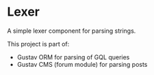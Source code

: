 # Lexer
A simple lexer component for parsing strings.

This project is part of:
- Gustav ORM for parsing of GQL queries
- Gustav CMS (forum module) for parsing posts
